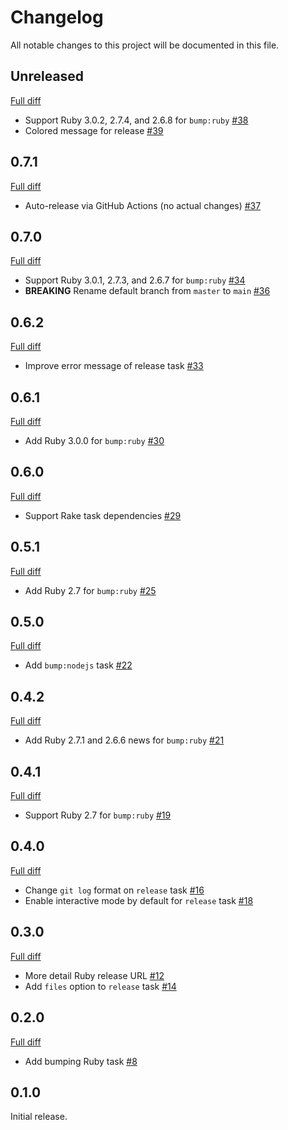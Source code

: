 # Changelog

All notable changes to this project will be documented in this file.

## Unreleased

[Full diff](https://github.com/ybiquitous/aufgaben/compare/0.7.1...HEAD)

- Support Ruby 3.0.2, 2.7.4, and 2.6.8 for `bump:ruby` [#38](https://github.com/ybiquitous/aufgaben/pull/38)
- Colored message for release [#39](https://github.com/ybiquitous/aufgaben/pull/39)

## 0.7.1

[Full diff](https://github.com/ybiquitous/aufgaben/compare/0.7.0...0.7.1)

- Auto-release via GitHub Actions (no actual changes) [#37](https://github.com/ybiquitous/aufgaben/pull/37)

## 0.7.0

[Full diff](https://github.com/ybiquitous/aufgaben/compare/0.6.2...0.7.0)

- Support Ruby 3.0.1, 2.7.3, and 2.6.7 for `bump:ruby` [#34](https://github.com/ybiquitous/aufgaben/pull/34)
- **BREAKING** Rename default branch from `master` to `main` [#36](https://github.com/ybiquitous/aufgaben/pull/36)

## 0.6.2

[Full diff](https://github.com/ybiquitous/aufgaben/compare/0.6.1...0.6.2)

- Improve error message of release task [#33](https://github.com/ybiquitous/aufgaben/pull/33)

## 0.6.1

[Full diff](https://github.com/ybiquitous/aufgaben/compare/0.6.0...0.6.1)

- Add Ruby 3.0.0 for `bump:ruby` [#30](https://github.com/ybiquitous/aufgaben/pull/30)

## 0.6.0

[Full diff](https://github.com/ybiquitous/aufgaben/compare/0.5.1...0.6.0)

- Support Rake task dependencies [#29](https://github.com/ybiquitous/aufgaben/pull/29)

## 0.5.1

[Full diff](https://github.com/ybiquitous/aufgaben/compare/0.5.0...0.5.1)

- Add Ruby 2.7 for `bump:ruby` [#25](https://github.com/ybiquitous/aufgaben/pull/25)

## 0.5.0

[Full diff](https://github.com/ybiquitous/aufgaben/compare/0.4.2...0.5.0)

- Add `bump:nodejs` task [#22](https://github.com/ybiquitous/aufgaben/pull/22)

## 0.4.2

[Full diff](https://github.com/ybiquitous/aufgaben/compare/0.4.1...0.4.2)

- Add Ruby 2.7.1 and 2.6.6 news for `bump:ruby` [#21](https://github.com/ybiquitous/aufgaben/pull/21)

## 0.4.1

[Full diff](https://github.com/ybiquitous/aufgaben/compare/0.4.0...0.4.1)

- Support Ruby 2.7 for `bump:ruby` [#19](https://github.com/ybiquitous/aufgaben/pull/19)

## 0.4.0

[Full diff](https://github.com/ybiquitous/aufgaben/compare/0.3.0...0.4.0)

- Change `git log` format on `release` task [#16](https://github.com/ybiquitous/aufgaben/pull/16)
- Enable interactive mode by default for `release` task [#18](https://github.com/ybiquitous/aufgaben/pull/18)

## 0.3.0

[Full diff](https://github.com/ybiquitous/aufgaben/compare/0.2.0...0.3.0)

- More detail Ruby release URL [#12](https://github.com/ybiquitous/aufgaben/pull/12)
- Add `files` option to `release` task [#14](https://github.com/ybiquitous/aufgaben/pull/14)

## 0.2.0

[Full diff](https://github.com/ybiquitous/aufgaben/compare/0.1.0...0.2.0)

- Add bumping Ruby task [#8](https://github.com/ybiquitous/aufgaben/pull/8)

## 0.1.0

Initial release.
